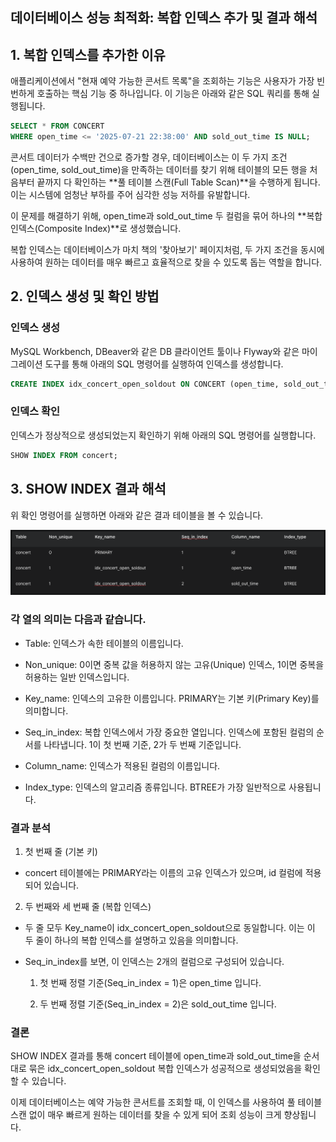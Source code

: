 ## 데이터베이스 성능 최적화: 복합 인덱스 추가 및 결과 해석
## 1. 복합 인덱스를 추가한 이유
   애플리케이션에서 "현재 예약 가능한 콘서트 목록"을 조회하는 기능은 사용자가 가장 빈번하게 호출하는 핵심 기능 중 하나입니다. 이 기능은 아래와 같은 SQL 쿼리를 통해 실행됩니다.
```sql
SELECT * FROM CONCERT
WHERE open_time <= '2025-07-21 22:38:00' AND sold_out_time IS NULL; 
```

콘서트 데이터가 수백만 건으로 증가할 경우, 데이터베이스는 이 두 가지 조건(open_time, sold_out_time)을 만족하는 데이터를 찾기 위해 테이블의 모든 행을 처음부터 끝까지 다 확인하는 **풀 테이블 스캔(Full Table Scan)**을 수행하게 됩니다. 이는 시스템에 엄청난 부하를 주어 심각한 성능 저하를 유발합니다.

이 문제를 해결하기 위해, open_time과 sold_out_time 두 컬럼을 묶어 하나의 **복합 인덱스(Composite Index)**로 생성했습니다.

복합 인덱스는 데이터베이스가 마치 책의 '찾아보기' 페이지처럼, 두 가지 조건을 동시에 사용하여 원하는 데이터를 매우 빠르고 효율적으로 찾을 수 있도록 돕는 역할을 합니다.

## 2. 인덱스 생성 및 확인 방법
### 인덱스 생성
   MySQL Workbench, DBeaver와 같은 DB 클라이언트 툴이나 Flyway와 같은 마이그레이션 도구를 통해 아래의 SQL 명령어를 실행하여 인덱스를 생성합니다.
```sql
CREATE INDEX idx_concert_open_soldout ON CONCERT (open_time, sold_out_time);
```

### 인덱스 확인
인덱스가 정상적으로 생성되었는지 확인하기 위해 아래의 SQL 명령어를 실행합니다.
```sql
SHOW INDEX FROM concert;
```

## 3. SHOW INDEX 결과 해석
   위 확인 명령어를 실행하면 아래와 같은 결과 테이블을 볼 수 있습니다.

![img.png](img/example_index_result.png)

### 각 열의 의미는 다음과 같습니다.

* Table: 인덱스가 속한 테이블의 이름입니다.

* Non_unique: 0이면 중복 값을 허용하지 않는 고유(Unique) 인덱스, 1이면 중복을 허용하는 일반 인덱스입니다.

* Key_name: 인덱스의 고유한 이름입니다. PRIMARY는 기본 키(Primary Key)를 의미합니다.

* Seq_in_index: 복합 인덱스에서 가장 중요한 열입니다. 인덱스에 포함된 컬럼의 순서를 나타냅니다. 1이 첫 번째 기준, 2가 두 번째 기준입니다.

* Column_name: 인덱스가 적용된 컬럼의 이름입니다.

* Index_type: 인덱스의 알고리즘 종류입니다. BTREE가 가장 일반적으로 사용됩니다.

### 결과 분석

1. 첫 번째 줄 (기본 키)

* concert 테이블에는 PRIMARY라는 이름의 고유 인덱스가 있으며, id 컬럼에 적용되어 있습니다.

2. 두 번째와 세 번째 줄 (복합 인덱스)

* 두 줄 모두 Key_name이 idx_concert_open_soldout으로 동일합니다. 이는 이 두 줄이 하나의 복합 인덱스를 설명하고 있음을 의미합니다.

* Seq_in_index를 보면, 이 인덱스는 2개의 컬럼으로 구성되어 있습니다.

  1. 첫 번째 정렬 기준(Seq_in_index = 1)은 open_time 입니다.

  2. 두 번째 정렬 기준(Seq_in_index = 2)은 sold_out_time 입니다.

### 결론
SHOW INDEX 결과를 통해 concert 테이블에 open_time과 sold_out_time을 순서대로 묶은 idx_concert_open_soldout 복합 인덱스가 성공적으로 생성되었음을 확인할 수 있습니다.

이제 데이터베이스는 예약 가능한 콘서트를 조회할 때, 이 인덱스를 사용하여 풀 테이블 스캔 없이 매우 빠르게 원하는 데이터를 찾을 수 있게 되어 조회 성능이 크게 향상됩니다.